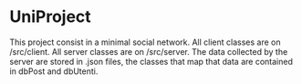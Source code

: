 # UniProject
This project consist in a minimal social network. 
All client classes are on /src/client.
All server classes are on /src/server.
The data collected by the server are stored in .json files, the classes that map that data are contained in dbPost and dbUtenti.
